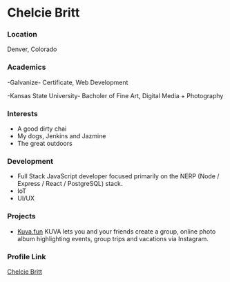 # Chelcie Britt

### Location

Denver, Colorado

### Academics

-Galvanize-
Certificate, Web Development

-Kansas State University-
Bacholer of Fine Art, Digital Media + Photography

### Interests

- A good dirty chai
- My dogs, Jenkins and Jazmine
- The great outdoors


### Development

- Full Stack JavaScript developer focused primarily on the
  NERP (Node / Express / React / PostgreSQL) stack.
- IoT
- UI/UX

### Projects

- [Kuva.fun](https://github.com/chelciebritt/Kuva-Front-End) KUVA lets you and your friends create a group,
 online photo album highlighting events, group trips and vacations via Instagram.

### Profile Link

[Chelcie Britt](https://github.com/chelciebritt)
